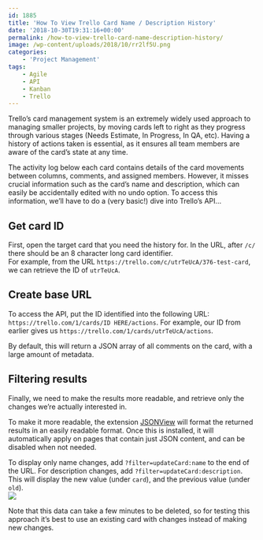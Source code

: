 ```yaml
---
id: 1885
title: 'How To View Trello Card Name / Description History'
date: '2018-10-30T19:31:16+00:00'
permalink: /how-to-view-trello-card-name-description-history/
image: /wp-content/uploads/2018/10/rr2lf5U.png
categories:
    - 'Project Management'
tags:
    - Agile
    - API
    - Kanban
    - Trello
---
```


Trello’s card management system is an extremely widely used approach to managing smaller projects, by moving cards left to right as they progress through various stages (Needs Estimate, In Progress, In QA, etc). Having a history of actions taken is essential, as it ensures all team members are aware of the card’s state at any time.

The activity log below each card contains details of the card movements between columns, comments, and assigned members. However, it misses crucial information such as the card’s name and description, which can easily be accidentally edited with no undo option. To access this information, we’ll have to do a (very basic!) dive into Trello’s API…

## Get card ID

First, open the target card that you need the history for. In the URL, after `/c/` there should be an 8 character long card identifier.  
For example, from the URL `https://trello.com/c/utrTeUcA/376-test-card`, we can retrieve the ID of `utrTeUcA`.

## Create base URL

To access the API, put the ID identified into the following URL: `https://trello.com/1/cards/ID HERE/actions`. For example, our ID from earlier gives us `https://trello.com/1/cards/utrTeUcA/actions`.

By default, this will return a JSON array of all comments on the card, with a large amount of metadata.

## Filtering results

Finally, we need to make the results more readable, and retrieve only the changes we’re actually interested in.

To make it more readable, the extension [JSONView](https://chrome.google.com/webstore/detail/jsonview/chklaanhfefbnpoihckbnefhakgolnmc) will format the returned results in an easily readable format. Once this is installed, it will automatically apply on pages that contain just JSON content, and can be disabled when not needed.

To display only name changes, add `?filter=updateCard:name` to the end of the URL. For description changes, add `?filter=updateCard:description`. This will display the new value (under `card`), and the previous value (under `old`).  
![](https://i.imgur.com/rr2lf5U.png)

Note that this data can take a few minutes to be deleted, so for testing this approach it’s best to use an existing card with changes instead of making new changes.